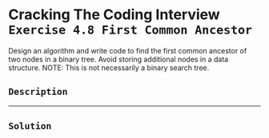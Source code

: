 # Cracking The Coding Interview `Exercise 4.8 First Common Ancestor`

Design an algorithm and write code to find the first common ancestor
of two nodes in a binary tree. Avoid storing additional nodes in a data structure. NOTE: This is not
necessarily a binary search tree.

## `Description`

---

## `Solution`
